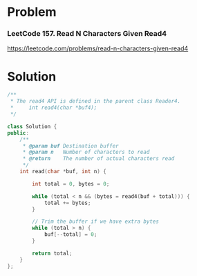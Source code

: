 
# Problem
### LeetCode 157. Read N Characters Given Read4
https://leetcode.com/problems/read-n-characters-given-read4

# Solution
```c++
/**
 * The read4 API is defined in the parent class Reader4.
 *     int read4(char *buf4);
 */

class Solution {
public:
    /**
     * @param buf Destination buffer
     * @param n   Number of characters to read
     * @return    The number of actual characters read
     */
    int read(char *buf, int n) {

        int total = 0, bytes = 0;

        while (total < n && (bytes = read4(buf + total))) {
            total += bytes;
        }

        // Trim the buffer if we have extra bytes
        while (total > n) {
            buf[--total] = 0;
        }

        return total;
    }
};
```